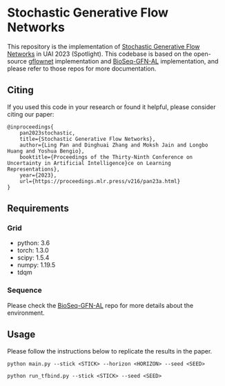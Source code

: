 # Stochastic Generative Flow Networks

This repository is the implementation of [Stochastic Generative Flow Networks](https://openreview.net/fohttps://proceedings.mlr.press/v216/pan23a/pan23a.pdf) in UAI 2023 (Spotlight). This codebase is based on the open-source [gflownet](https://github.com/GFNOrg/gflownet) implementation and [BioSeq-GFN-AL](https://github.com/MJ10/BioSeq-GFN-AL) implementation, and please refer to those repos for more documentation.

## Citing

If you used this code in your research or found it helpful, please consider citing our paper:
```
@inproceedings{
	pan2023stochastic,
	title={Stochastic Generative Flow Networks},
	author={Ling Pan and Dinghuai Zhang and Moksh Jain and Longbo Huang and Yoshua Bengio},
	booktitle={Proceedings of the Thirty-Ninth Conference on Uncertainty in Artificial Intelligence}ce on Learning Representations},
	year={2023},
	url={https://proceedings.mlr.press/v216/pan23a.html}
}
```

## Requirements

### Grid
- python: 3.6
- torch: 1.3.0
- scipy: 1.5.4
- numpy: 1.19.5
- tdqm

### Sequence
Please check the [BioSeq-GFN-AL](https://github.com/MJ10/BioSeq-GFN-AL) repo for more details about the environment.

## Usage

Please follow the instructions below to replicate the results in the paper. 
```
python main.py --stick <STICK> --horizon <HORIZON> --seed <SEED>
```
```
python run_tfbind.py --stick <STICK> --seed <SEED>
```
